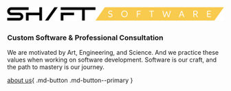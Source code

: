 # <span class="shift-full">![shift-full](/assets/shift-full.png) </span>
### Custom Software & Professional Consultation	

We are motivated by Art, Engineering, and Science.
And we practice these values when working on software development.
Software is our craft, and the path to mastery is our journey.

[about us](about/strategy-and-vision){ .md-button .md-button--primary }

